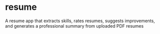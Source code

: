 # resume
A resume app that extracts skills, rates resumes, suggests improvements, and generates a professional summary from uploaded PDF resumes
